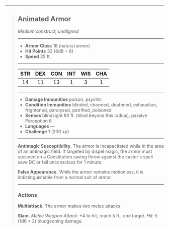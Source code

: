 ***
> ## Animated Armor
> *Medium construct, unaligned*
> 
> ***
> 
> - **Armor Class** 18 (natural armor)
> - **Hit Points** 33 (6d8 + 6)
> - **Speed** 25 ft.
> 
> ***
> 
> |STR|DEX|CON|INT|WIS|CHA|
> |:---:|:---:|:---:|:---:|:---:|:---:|
> |14|11|13|1|3|1|
> 
> ***
> 
> - **Damage Immunities** poison, psychic
> - **Condition Immunities** blinded, charmed, deafened, exhaustion, frightened, paralyzed, petrified, poisoned
> - **Senses** blindsight 60 ft. (blind beyond this radius), passive Perception 6
> - **Languages** —
> - **Challenge** 1 (200 xp)
> 
> ***
> 
> **Antimagic Susceptibility.** The armor is incapacitated while in the area of an antimagic field. If targeted by dispel magic, the armor must succeed on a Constitution saving throw against the caster's spell save DC or fall unconscious for 1 minute.
> 
> **False Appearance.** While the armor remains motionless, it is indistinguishable from a normal suit of armor.
> 
> ***
> 
> ### Actions
> **Multiattack.** The armor makes two melee attacks.
> 
> **Slam.** *Melee Weapon Attack:* +4 to hit, reach 5 ft., one target. *Hit:* 5 (1d6 + 2) bludgeoning damage.